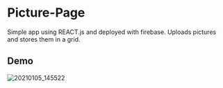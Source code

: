 # Picture-Page
Simple app using REACT.js and deployed with firebase. Uploads pictures and stores them in a grid.

## Demo
![20210105_145522](https://user-images.githubusercontent.com/76972129/103698744-6898c400-4f67-11eb-9762-f43615658572.gif)
